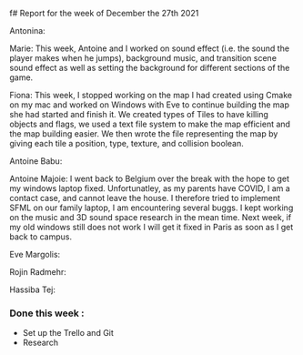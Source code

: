  f#  Report for the week of December the 27th 2021



Antonina: 



Marie: This week, Antoine and I worked on sound effect (i.e. the sound the player makes when he jumps), background music, and transition scene sound effect as well as setting the background for different sections of the game.



Fiona: This week, I stopped working on the map I had created using Cmake on my mac and worked on Windows with Eve to continue building the map she had started and finish it. We created types of Tiles to have killing objects and flags, we used a text file system to make the map efficient and the map building easier. We then wrote the file representing the map by giving each tile a position, type, texture, and collision boolean.



Antoine Babu:



Antoine Majoie: I went back to Belgium over the break with the hope to get my windows laptop fixed. Unfortunatley, as my parents have COVID, I am a contact case, and cannot leave the house. I therefore tried to implement SFML on our family laptop, I am encountering several buggs. I kept working on the music and 3D sound space research in the mean time. Next week, if my old windows still does not work I will get it fixed in Paris as soon as I get back to campus.



Eve Margolis: 




Rojin Radmehr:



Hassiba Tej:


### Done this week :
- Set up the Trello and Git
- Research

  


